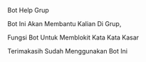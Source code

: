 Bot Help Grup

Bot Ini Akan Membantu Kalian Di Grup,

Fungsi Bot Untuk Memblokit Kata Kata Kasar 

Terimakasih Sudah Menggunakan Bot Ini
